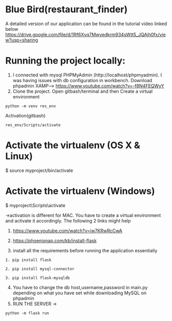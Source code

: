 # Blue Bird(restaurant_finder)
A detailed version of our application can be found in the tutorial video linked below
https://drive.google.com/file/d/1Rf6Xyq7Mwyedkrm934sWtt5_JQAjh0fx/view?usp=sharing

# Running the project locally:
1. I connected with mysql PHPMyAdmin (http://localhost/phpmyadmin). I was having issues with db configuration in workbench.
 Download phpadmin XAMP--> https://www.youtube.com/watch?v=-f8N4FEQWyY 
3. Clone the project. Open gitbash/terminal and then Create a virtual environment 

```
python -m venv res_env
```

Activation(gitbash)
```
res_env/Scripts/activate
``` 

# Activate the virtualenv (OS X & Linux)
$ source myproject/bin/activate

# Activate the virtualenv (Windows)
$ myproject\Scripts\activate


 ->activation is different for MAC. You have to create a virtual environment and activate it accordingly. The following 2 links might help
 1. https://www.youtube.com/watch?v=iw7KRwRcCwA
 2. https://phoenixnap.com/kb/install-flask
 
 3. install all the requirements before running the application
  essentially
  ```
 1. pip install flask
``` 
  ```
 2. pip install mysql-connector
``` 
  ```
 3. pip install flask-mysqldb
``` 

 4. You have to change the db host,username,password in main.py depending on what you have set while downloading  MySQL on phpadmin
 5. RUN THE SERVER -> 
   ```
 python -m flask run
``` 

              


